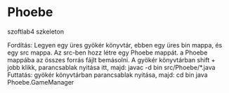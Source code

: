 # Phoebe
szoftlab4 szkeleton

Fordítás:
Legyen egy üres gyökér könyvtár, ebben egy üres bin mappa, és egy src mappa. Az src-ben hozz létre egy Phoebe mappát. a Phoebe mappába az összes forrás fájlt bemásolni. A gyökér könyvtárban shift + jobb klikk, parancsablak nyitása itt, majd: javac -d bin src/Phoebe/*.java
Futtatás: gyökér könyvtárban parancsablak nyitása, majd:    cd bin
                                                            java Phoebe.GameManager
